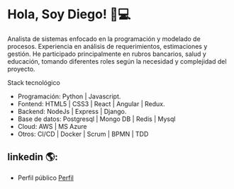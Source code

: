 # Hola, Soy Diego! 👋💻

Analista de sistemas enfocado en la programación y modelado de procesos.
Experiencia en análisis de requerimientos, estimaciones y gestión.
He participado principalmente en rubros bancarios, salud y educación, tomando diferentes roles según la necesidad y complejidad del proyecto. 

Stack tecnológico
- Programación: Python | Javascript. 
- Fontend: HTML5 | CSS3 | React | Angular | Redux.
- Backend: NodeJs | Express | Django.
- Base de datos: Postgresql | Mongo DB | Redis | Mysql
- Cloud: AWS | MS Azure
- Otros: CI/CD | Docker | Scrum | BPMN | TDD

## linkedin 🌎:
- Perfil público <a href="https://www.linkedin.com/in/diego-esteban-cort%C3%A9s-escand%C3%B3n-b3aab5124/">Perfil</a>

